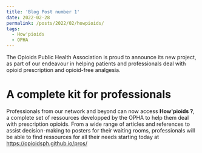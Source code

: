 ```yaml
---
title: 'Blog Post number 1'
date: 2022-02-28
permalink: /posts/2022/02/howpioids/
tags:
  - How'pioids
  - OPHA
---
```


The Opioids Public Health Association is proud to announce its new project, as part of our endeavour in helping patients and professionals deal with opioid prescription and opioid-free analgesia.

A complete kit for professionals
======

Professionals from our network and beyond can now access **How'pioids ?**, a complete set of ressources developped by the OPHA to help them deal with prescription opioids. From a wide range of articles and references to assist decision-making to posters for their waiting rooms, professionals will be able to find ressources for all their needs starting today at https://opioidsph.github.io/pros/
